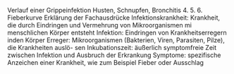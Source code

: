 Verlauf einer Grippeinfektion
Husten, Schnupfen, Bronchitis
4. 5. 6.
Fieberkurve
Erklärung der Fachausdrücke
Infektionskrankheit: Krankheit, die durch Eindringen und Vermehrung von Mikroorganismen mi menschlichen Körper entsteht
Infektion: Eindringen von Krankheitserregern inden Körper
Erreger: Mikroorganismen (Bakterien, Viren, Parasiten, Pilze), die Krankheiten auslö- sen
Inkubationszeit: äußerlich symptomfreie Zeit zwischen Infektion und Ausbruch der Erkrankung
Symptome: spezifische Anzeichen einer Krankheit, wie zum Beispiel Fieber oder Ausschlag
